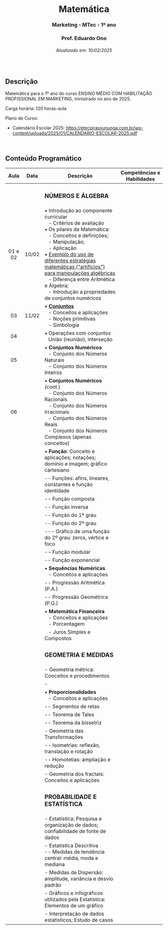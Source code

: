 <h1 align="center">Matemática</h1>
<h3 align="center">Marketing - MTec - 1º ano</h3>
<h3 align="center">Prof. Eduardo Ono</h3>
<h6 align="center">Atualizado em: 10/02/2025</h6>

&nbsp;

## Descrição

Matemática para o 1º ano do curso ENSINO MÉDIO COM HABILITAÇÃO PROFISSIONAL EM MARKETING, ministrado no ano de 2025.

Carga horária: 120 horas-aula

Plano de Curso:

* Calendário Escolar 2025: <https://etecpirassununga.com.br/wp-content/uploads/2025/01/CALENDARIO-ESCOLAR-2025.pdf>

&nbsp;

## Conteúdo Programático

|   Aula  | Data  | Descrição | Competências e Habilidades |
|   :-:   |  :-:  | --- | --- |
|         |       | <h3>NÚMEROS E ÁLGEBRA</h3> | |
| 01 e 02 | 10/02 | &bull; Introdução ao componente curricular<br>&ensp; - Critérios de avaliação<br>&bull; Os pilares da Matemática:<br>&ensp; - Conceitos e definições;<br>&ensp; - Manipulação;<br>&ensp; - Aplicação<br>&bull; [Exemplo do uso de diferentes estratégias matemáticas ("artifícios") para manipulações algébricas](https://github.com/eduardo-ono/Fundamentos-de-Matematica/blob/main/conteudo/04-exponenciais-e-logaritmos/exercicios-resolvidos/exr-2021-08-01.ipynb)<br>&ensp; - Diferença entre Aritmética e Álgebra;<br>&ensp; - Introdução a propriedades de conjuntos numéricos | |
|  03  | 11/02 | &bull; [__Conjuntos__](https://github.com/eduardo-ono/Fundamentos-de-Matematica/tree/main/conteudo/02-conjuntos/02-conjuntos/conjuntos.ipynb)<br>&ensp; - Conceitos e aplicações<br>&ensp; - Noções primitivas<br>&ensp; - Simbologia | |
|  04  |       | &bull; Operações com conjuntos<br>&ensp; União (reunião), interseção | |
|  05  |       | &bull; __Conjuntos Numéricos__<br>&ensp; - Conjunto dos Números Naturais<br>&ensp; - Conjunto dos Números Inteiros | |
|  06  |       | &bull; __Conjuntos Numéricos__ (cont.)<br>&ensp; - Conjunto dos Números Racionais<br>&ensp; - Conjunto dos Números Irracionais<br>&ensp; - Conjunto dos Números Reais<br>&ensp; - Conjunto dos Números Complexos (apenas conceitos) | |
|      |       | &bull; __Função__: Conceito e aplicações; notações; domínio e imagem; gráfico cartesiano | |
|      |       | -- Funções: afins, lineares, constantes e função identidade | |
|      |       | -- Função composta | |
|      |       | -- Função inversa | |
|      |       | -- Função do 1º grau | |
|      |       | -- Função do 2º grau | |
|      |       | --- Gráfico de uma função do 2º grau: zeros, vértice e foco | |
|      |       | -- Função modular | |
|      |       | -- Função exponencial | |
|      |       | &bull; __Sequências Numéricas__<br>&ensp; - Conceitos e aplicações<br> | |
|      |       | -- Progressão Aritmética (P.A.) | |
|      |       | -- Progressão Geométrica (P.G.) | |
|      |       | &bull; __Matemática Financeira__<br>&ensp; - Conceitos e aplicações<br>&ensp; - Porcentagem | |
|      |       | &ensp; - Juros Simples e Compostos | |
|      |       | <h3>GEOMETRIA E MEDIDAS</h3> | |
|      |       | - Geometria métrica: Conceitos e procedimentos | |
|      |       | - | |
|      |       | &bull; __Proporcionalidades__<br>&ensp; - Conceitos e aplicações | |
|      |       | -- Segmentos de retas | |
|      |       | -- Teorema de Tales | |
|      |       | -- Teorema da bissetriz | |
|      |       | - Geometria das Transformações | |
|      |       | -- Isometrias: reflexão, translação e rotação | |
|      |       | -- Homotetias: ampliação e redução | |
|      |       | - Geometria dos fractais: Conceitos e aplicações | |
|      |       | <h3>PROBABILIDADE E ESTATÍSTICA</h3> | |
|      |       | - Estatística: Pesquisa e organização de dados; confiabilidade de fonte de dados | |
|      |       | - Estatística Descritiva<br>-- Medidas de tendência central: média, moda e mediana | |
|      |       | - Medidas de Dispersão: amplitude, variância e desvio padrão | |
|      |       | - Gráficos e infográficos utilizados pela Estatística: Elementos de um gráfico | |
|      |       | - Interpretação de dados estatísticos; Estudo de casos | |

&nbsp;
